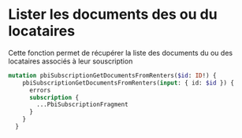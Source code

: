 # Lister les documents des ou du  locataires

Cette fonction permet de récupérer la liste des documents du ou des locataires associés à leur souscription

```graphql
mutation pbiSubscriptionGetDocumentsFromRenters($id: ID!) {
    pbiSubscriptionGetDocumentsFromRenters(input: { id: $id }) {
      errors
      subscription {
        ...PbiSubscriptionFragment
      }
    }
  }
```

